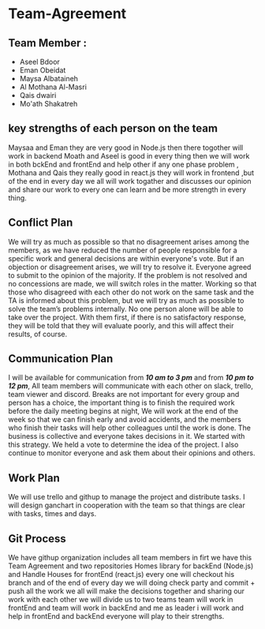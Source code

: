 # Team-Agreement
## **Team Member** :
- Aseel Bdoor
- Eman Obeidat
- Maysa Albataineh
- Al Mothana Al-Masri
- Qais dwairi
- Mo'ath Shakatreh

## **key strengths of each person on the team**
Maysaa and Eman they are very good in Node.js then there togother will work in backend Moath and Aseel is good in every thing then we will work in both bckEnd and frontEnd and help other if any one phase problem , Mothana and Qais they really good in react.js they will work in frontend ,but of the end in every day we all will work togather and discusses our opinion and share our work to every one can learn and be more strength in every thing.

## **Conflict Plan**
We will try as much as possible so that no disagreement arises among the members, as we have reduced the number of people responsible for a specific work and general decisions are within everyone's vote. But if an objection or disagreement arises, we will try to resolve it. Everyone agreed to submit to the opinion of the majority. If the problem is not resolved and no concessions are made, we will switch roles in the matter. Working so that those who disagreed with each other do not work on the same task and the TA is informed about this problem, but we will try as much as possible to solve the team’s problems internally. No one person alone will be able to take over the project. With them first, if there is no satisfactory response, they will be told that they will evaluate poorly, and this will affect their results, of course.

## **Communication Plan**
I will be available for communication from ***10 am to 3 pm*** and from ***10 pm to 12 pm***, All team members will communicate with each other on slack, trello, team viewer and discord. Breaks are not important for every group and person has a choice, the important thing is to finish the required work before the daily meeting begins at night, We will work at the end of the week so that we can finish early and avoid accidents, and the members who finish their tasks will help other colleagues until the work is done. The business is collective and everyone takes decisions in it. We started with this strategy. We held a vote to determine the idea of ​​the project. I also continue to monitor everyone and ask them about their opinions and others.

## **Work Plan**
We will use trello and githup to manage the project and distribute tasks. I will design ganchart in cooperation with the team so that things are clear with tasks, times and days.

## **Git Process**
We have githup organization includes all team members in firt we have this Team Agreement and two repositories Homes library for backEnd (Node.js) and Handle Houses for frontEnd (react.js) every one will checkout his branch and of the end of every day we will doing check party and commit + push all the work we all will make the decisions together and sharing our work with each other we will divide us to two teams team will work in frontEnd and team will work in backEnd and me as leader i will work and help in frontEnd and backEnd everyone will play to their strengths.
